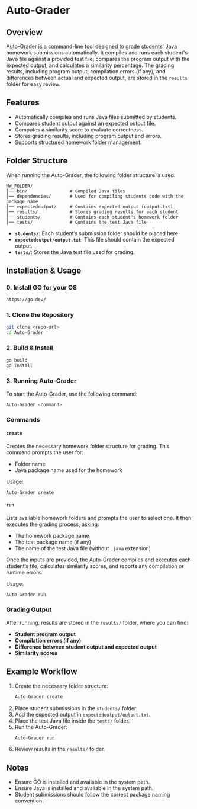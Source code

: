 # Auto-Grader

## Overview
Auto-Grader is a command-line tool designed to grade students' Java homework submissions automatically. It compiles and runs each student's Java file against a provided test file, compares the program output with the expected output, and calculates a similarity percentage. The grading results, including program output, compilation errors (if any), and differences between actual and expected output, are stored in the `results` folder for easy review.

## Features
- Automatically compiles and runs Java files submitted by students.
- Compares student output against an expected output file.
- Computes a similarity score to evaluate correctness.
- Stores grading results, including program output and errors.
- Supports structured homework folder management.

## Folder Structure
When running the Auto-Grader, the following folder structure is used:
```
HW_FOLDER/
│── bin/                # Compiled Java files
│── dependencies/       # Used for compiling students code with the package name
│── expectedoutput/     # Contains expected output (output.txt)
│── results/            # Stores grading results for each student
│── students/           # Contains each student's homework folder
│── tests/              # Contains the test Java file
```
- **`students/`**: Each student’s submission folder should be placed here.
- **`expectedoutput/output.txt`**: This file should contain the expected output.
- **`tests/`**: Stores the Java test file used for grading.

## Installation & Usage

### 0. Install GO for your OS
```sh
https://go.dev/ 
```

### 1. Clone the Repository
```sh
git clone <repo-url>
cd Auto-Grader
```

### 2. Build & Install
```sh
go build
go install
```

### 3. Running Auto-Grader
To start the Auto-Grader, use the following command:
```sh
Auto-Grader <command>
```

### Commands
#### `create`
Creates the necessary homework folder structure for grading. This command prompts the user for:
- Folder name
- Java package name used for the homework

Usage:
```sh
Auto-Grader create
```

#### `run`
Lists available homework folders and prompts the user to select one. It then executes the grading process, asking:
- The homework package name
- The test package name (if any)
- The name of the test Java file (without `.java` extension)

Once the inputs are provided, the Auto-Grader compiles and executes each student’s file, calculates similarity scores, and reports any compilation or runtime errors.

Usage:
```sh
Auto-Grader run
```

### Grading Output
After running, results are stored in the `results/` folder, where you can find:
- **Student program output**
- **Compilation errors (if any)**
- **Difference between student output and expected output**
- **Similarity scores**

## Example Workflow
1. Create the necessary folder structure:
   ```sh
   Auto-Grader create
   ```
2. Place student submissions in the `students/` folder.
3. Add the expected output in `expectedoutput/output.txt`.
4. Place the test Java file inside the `tests/` folder.
5. Run the Auto-Grader:
   ```sh
   Auto-Grader run
   ```
6. Review results in the `results/` folder.

## Notes
- Ensure GO is installed and available in the system path.
- Ensure Java is installed and available in the system path.
- Student submissions should follow the correct package naming convention.
